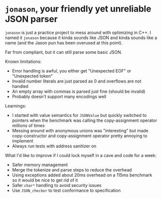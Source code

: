 # `jonason`, your friendly yet unreliable JSON parser

`jonason` is just a practice project to mess around with optimizing in C++. I named it `jonason` because it kinda sounds like JSON and kinda sounds like a name (and the Jason pun has been overused at this point).

Far from compliant, but it can still parse some basic JSON.

Known limitations:
- Error handling is awful, you either get "Unexpected EOF" or "Unexpected token"
- Invalid number literals are just parsed as 0 and overflows are not handled
- An empty array with commas is parsed just fine (should be invalid)
- Probably doesn't support many encodings well

Learnings:
- I started with value semantics for `JSONValue` but quickly switched to pointers when the benchmark was calling the copy-assignment operator millions of times
- Messing around with anonymous unions was "interesting" but made copy-constructor and copy-assignment operator pretty annoying to implement
- Always run tests with address sanitizer on

What I'd like to improve if I could lock myself in a cave and code for a week:
- Safer memory management
- Merge the tokenize and parse steps to reduce the overhead
- Using exceptions added about 20ms overhead on a 115ms benchmark so it would be nice to get rid of it
- Safer `char*` handling to avoid security issues
- Use `JSON_checker` to test conformance to specification
